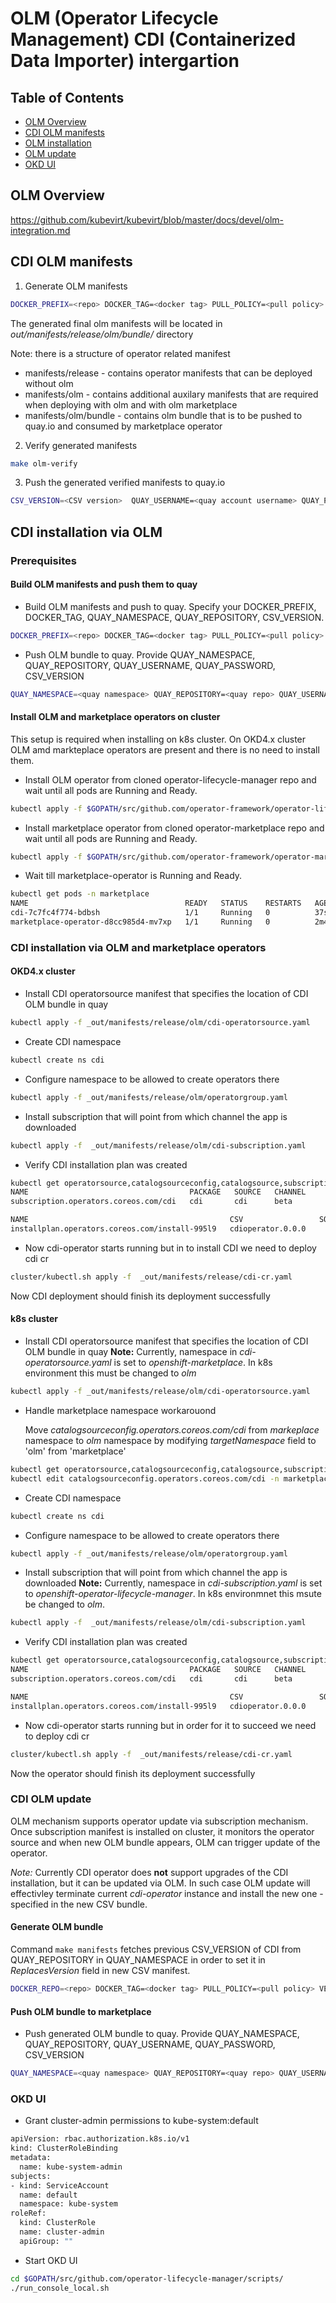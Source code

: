 # OLM (Operator Lifecycle Management) CDI (Containerized Data Importer) intergartion

## Table of Contents 
* [OLM Overview](#overview)
* [CDI OLM manifests](#manifests)
* [OLM installation](#installation)
* [OLM update](#update)
* [OKD UI](#okdui)

<a name="overview"></a>
## OLM Overview
https://github.com/kubevirt/kubevirt/blob/master/docs/devel/olm-integration.md


<a name="manifests"></a>
## CDI OLM manifests 
1. Generate OLM manifests
```bash
DOCKER_PREFIX=<repo> DOCKER_TAG=<docker tag> PULL_POLICY=<pull policy> VERBOSITY=<verbosity> CSV_VERSION=<CSV version> QUAY_NAMESPACE=<namespace> QUAY_REPOSITORY=<application name> make manifests
```
The generated final olm manifests will be located in _out/manifests/release/olm/bundle/_ directory

Note: there is a structure of operator related manifest
- manifests/release - contains operator manifests that can be deployed without olm 
- manifests/olm - contains additional auxilary manifests that are required when deploying with olm and with olm marketplace
- manifests/olm/bundle - contains olm bundle  that is to be pushed to quay.io and consumed by marketplace operator
2. Verify generated manifests 
```bash
make olm-verify
```
3. Push the generated verified manifests to quay.io  
```bash
CSV_VERSION=<CSV version>  QUAY_USERNAME=<quay account username> QUAY_PASSWORD=<quay account password> QUAY_NAMESPACE=<namespace> QUAY_REPOSITORY=<application name> make olm-push
```
<a name="installation"></a>
## CDI installation via OLM
### Prerequisites
#### Build OLM manifests and push them to quay
- Build OLM manifests and push to quay. Specify your DOCKER_PREFIX, DOCKER_TAG, QUAY_NAMESPACE, QUAY_REPOSITORY, CSV_VERSION.
```bash
DOCKER_PREFIX=<repo> DOCKER_TAG=<docker tag> PULL_POLICY=<pull policy> VERBOSITY=<verbosity> CSV_VERSION=<CSV version> QUAY_NAMESPACE=<namespace> QUAY_REPOSITORY=<application name> make manifests
```
- Push OLM bundle to quay. Provide  QUAY_NAMESPACE, QUAY_REPOSITORY, QUAY_USERNAME, QUAY_PASSWORD, CSV_VERSION 
```bash
QUAY_NAMESPACE=<quay namespace> QUAY_REPOSITORY=<quay repo> QUAY_USERNAME=<quay username> QUAY_PASSWORD=<quay password> CSV_VERSION=<csv version > make olm-push
```
#### Install OLM and marketplace operators on cluster
This setup is required when installing on k8s cluster. On OKD4.x cluster OLM amd markteplace operators are present and there is no need to install them.
- Install OLM operator from cloned operator-lifecycle-manager repo and wait until all pods are Running and Ready. 

```bash
kubectl apply -f $GOPATH/src/github.com/operator-framework/operator-lifecycle-manager/deploy/upstream/quickstart/olm.yaml
```
- Install marketplace operator from cloned operator-marketplace repo and wait until all pods are Running and Ready.
```bash
kubectl apply -f $GOPATH/src/github.com/operator-framework/operator-marketplace/deploy/upstream/ --validate=false
```
- Wait till marketplace-operator is Running and Ready.
```bash
kubectl get pods -n marketplace 
NAME                                   READY   STATUS    RESTARTS   AGE
cdi-7c7fc4f774-bdbsh                   1/1     Running   0          37s
marketplace-operator-d8cc985d4-mv7xp   1/1     Running   0          2m40s

```
### CDI installation via OLM and marketplace operators 
#### OKD4.x cluster
- Install CDI operatorsource manifest that specifies the location of CDI OLM bundle in quay
```bash
kubectl apply -f _out/manifests/release/olm/cdi-operatorsource.yaml
```
- Create CDI namespace
```bash
kubectl create ns cdi 
```
- Configure namespace to be allowed to create operators there
```bash
kubectl apply -f _out/manifests/release/olm/operatorgroup.yaml
```
- Install subscription that will point from which channel the app is downloaded
```bash
kubectl apply -f  _out/manifests/release/olm/cdi-subscription.yaml
```
- Verify CDI installation plan was created
```bash
kubectl get operatorsource,catalogsourceconfig,catalogsource,subscription,installplan -n cdi
NAME                                    PACKAGE   SOURCE   CHANNEL
subscription.operators.coreos.com/cdi   cdi       cdi      beta

NAME                                             CSV                 SOURCE   APPROVAL    APPROVED
installplan.operators.coreos.com/install-995l9   cdioperator.0.0.0            Automatic   true

```
- Now cdi-operator starts running but in to install CDI we need to deploy cdi cr
```bash
cluster/kubectl.sh apply -f  _out/manifests/release/cdi-cr.yaml
```
Now CDI deployment should finish its deployment successfully

#### k8s cluster
- Install CDI operatorsource manifest that specifies the location of CDI OLM bundle in quay
**Note:** Currently, namespace in _cdi-operatorsource.yaml_ is set to _openshift-marketplace_. In k8s environment this must be changed to _olm_
```bash
kubectl apply -f _out/manifests/release/olm/cdi-operatorsource.yaml
```
- Handle marketplace namespace workarouond

  Move _catalogsourceconfig.operators.coreos.com/cdi_ from _markeplace_ namespace to _olm_ namespace by modifying *targetNamespace* field to 'olm' from 'marketplace'
```bash
kubectl get operatorsource,catalogsourceconfig,catalogsource,subscription,installplan --all-namespaces
kubectl edit catalogsourceconfig.operators.coreos.com/cdi -n marketplace
```
- Create CDI namespace
```bash
kubectl create ns cdi 
```
- Configure namespace to be allowed to create operators there
```bash
kubectl apply -f _out/manifests/release/olm/operatorgroup.yaml
```
- Install subscription that will point from which channel the app is downloaded
**Note:** Currently, namespace in _cdi-subscription.yaml_ is set to _openshift-operator-lifecycle-manager_. In k8s environmnet this msute be changed to _olm_.
```bash
kubectl apply -f  _out/manifests/release/olm/cdi-subscription.yaml
```
- Verify CDI installation plan was created
```bash
kubectl get operatorsource,catalogsourceconfig,catalogsource,subscription,installplan -n cdi
NAME                                    PACKAGE   SOURCE   CHANNEL
subscription.operators.coreos.com/cdi   cdi       cdi      beta

NAME                                             CSV                 SOURCE   APPROVAL    APPROVED
installplan.operators.coreos.com/install-995l9   cdioperator.0.0.0            Automatic   true

```
- Now cdi-operator starts running but in order for it to succeed we need to deploy cdi cr
```bash
cluster/kubectl.sh apply -f  _out/manifests/release/cdi-cr.yaml
```
Now the operator should finish its deployment successfully

<a name="update"></a>
### CDI OLM update
OLM mechanism supports operator update via subscription mechanism. Once subscription manifest is installed on cluster, it monitors the operator source and when new OLM bundle appears, OLM can trigger update of the operator.

*Note:* Currently CDI operator does **not** support upgrades of the CDI installation, but it can be updated via OLM. In such case OLM update will effectivley terminate current _cdi-operator_ instance and install the new one - specified in the new CSV bundle.

#### Generate OLM bundle 
Command ```make manifests``` fetches previous CSV_VERSION of CDI from  QUAY_REPOSITORY in QUAY_NAMESPACE  in order to set it in *ReplacesVersion* field in new CSV manifest.
```bash
DOCKER_REPO=<repo> DOCKER_TAG=<docker tag> PULL_POLICY=<pull policy> VERBOSITY=<verbosity> CSV_VERSION=<CSV version> QUAY_NAMESPACE=<namespace> QUAY_REPOSITORY=<application name> make manifests
```
#### Push OLM bundle to marketplace
- Push generated OLM bundle to quay. Provide  QUAY_NAMESPACE, QUAY_REPOSITORY, QUAY_USERNAME, QUAY_PASSWORD, CSV_VERSION 
```bash
QUAY_NAMESPACE=<quay namespace> QUAY_REPOSITORY=<quay repo> QUAY_USERNAME=<quay username> QUAY_PASSWORD=<quay password> CSV_VERSION=<csv version > make olm-push
```
<a name="okdui"></a>
### OKD UI
- Grant cluster-admin permissions to kube-system:default
```bash
apiVersion: rbac.authorization.k8s.io/v1
kind: ClusterRoleBinding
metadata:
  name: kube-system-admin
subjects:
- kind: ServiceAccount
  name: default
  namespace: kube-system
roleRef:
  kind: ClusterRole
  name: cluster-admin
  apiGroup: ""
```

- Start OKD UI   
```bash
cd $GOPATH/src/github.com/operator-lifecycle-manager/scripts/
./run_console_local.sh
```





